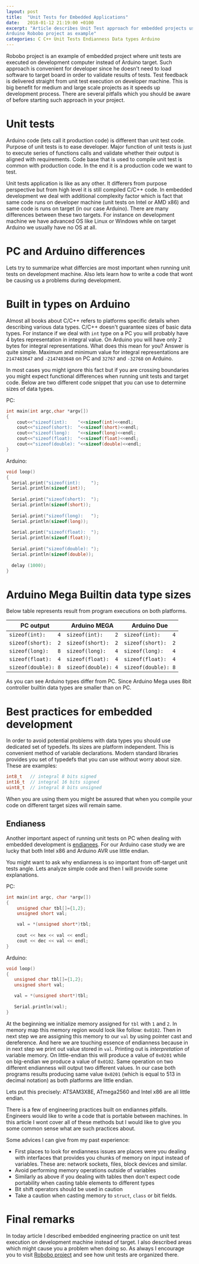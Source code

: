 ```yaml
---
layout: post
title:  "Unit Tests for Embedded Applications"
date:   2018-01-12 21:19:00 +0100
excerpt: "Article describes Unit Test approach for embedded projects using
Arduino Robobo project as example"
categories: C C++ Unit Tests Endianness Data types Arduino 
---
```


Robobo project is an example of embedded project where unit tests are executed
on development computer instead of Arduino target. Such approach is convenient
for developer since he doesn't need to load software to target board in order
to validate results of tests. Test feedback is delivered straight from unit
test execution on developer machine. This is big benefit for medium and large
scale projects as it speeds up development process. There are several pitfalls
which you should be aware of before starting such approach in your project.

# Unit tests
Arduino code (lets call it production code) is different than unit test code.
Purpose of unit tests is to ease developer. Major function of unit tests
is just to execute series of functions calls and validate whether their output is
aligned with requirements. Code base that is used to compile unit test
is common with production code. In the end it is a production code we want
to test.

Unit tests application is like as any other. It differers from purpose
perspective but from high level it is still compiled C/C++ code. In embedded
development we deal with additional complexity factor which is fact that same
code runs on developer machine (unit tests on Intel or AMD x86) and same code
is runs on target (in our case Arduino). There are many differences between
these two targets. For instance on development machine we have advanced OS like
Linux or Windows while on target Arduino we usually have no OS at all. 

# PC and Arduino differences
Lets try to summarize what differcies are most important when running unit
tests on development machine. Also lets learn how to write a code that wont be
causing us a problems during development. 

# Built in types on Arduino
Almost all books about C/C++ refers to platforms specific details when
describing various data types. C/C++ doesn't guarantee sizes of basic data
types. For instance if we deal with `int` type on a PC you will probably have 4
bytes representation in integral value.  On Arduino you will have only 2 bytes
for integral representations. What does this mean for you? Answer is quite
simple.  Maximum and minimum value for integral representations are
`2147483647` and `-2147483648` on PC and `32767` and `-32768` on Arduino. 

In most cases you might ignore this fact but if you are crossing boundaries you
might expect functional differences when running unit tests and target code.
Below are two different code snippet that you can use to determine sizes of
data types.

PC:

```c
int main(int argc,char *argv[])
{
    cout<<"sizeof(int):    "<<sizeof(int)<<endl;
    cout<<"sizeof(short):  "<<sizeof(short)<<endl;
    cout<<"sizeof(long):   "<<sizeof(long)<<endl;
    cout<<"sizeof(float):  "<<sizeof(float)<<endl;
    cout<<"sizeof(double): "<<sizeof(double)<<endl;
}
```

Arduino:

```c
void loop()
{
  Serial.print("sizeof(int):    "); 
  Serial.println(sizeof(int));
  
  Serial.print("sizeof(short):  ");
  Serial.println(sizeof(short));
  
  Serial.print("sizeof(long):   ");
  Serial.println(sizeof(long));
  
  Serial.print("sizeof(float):  ");
  Serial.println(sizeof(float));
  
  Serial.print("sizeof(double): ");
  Serial.println(sizeof(double));
  
  delay (1000);
}
```

# Arduino Mega Builtin data type sizes

Below table represents result from program executions on both platforms.

|PC output            |   Arduino MEGA        |  Arduino Due         |            
|---------------------|-----------------------|----------------------|          
|`sizeof(int):    4`  |  `sizeof(int):    2`  |  `sizeof(int):    4` |                              
|`sizeof(short):  2`  |  `sizeof(short):  2`  |  `sizeof(short):  2` |                              
|`sizeof(long):   8`  |  `sizeof(long):   4`  |  `sizeof(long):   4` |                              
|`sizeof(float):  4`  |  `sizeof(float):  4`  |  `sizeof(float):  4` |                              
|`sizeof(double): 8`  |  `sizeof(double): 4`  |  `sizeof(double): 8` |                               


As you can see Arduino types differ from PC. Since Arduino Mega uses 8bit
controller builtin data types are smaller than on PC.

# Best practices for embedded development

In order to avoid potential problems with data types you should use dedicated
set of typedefs. Its sizes are platform independent. This is convenient method
of variable declarations. Modern standard libraries provides you set of
typedefs that you can use without worry about size. These are examples:

```c
int8_t   // integral 8 bits signed
int16_t  // integral 16 bits signed
uint8_t  // integral 8 bits unsigned
```
When you are using them you might be assured that when you compile your code on
different target sizes will remain same. 

## Endianess
Another important aspect of running unit tests on PC when dealing with embedded
development is [endianees](https://en.wikipedia.org/wiki/Endianness). For our
Arduino case study we are lucky that both Intel x86 and Arduino AVR use little
endian. 

You might want to ask why endianness is so important from off-target unit tests
angle. Lets analyze simple code and then I will provide some explanations. 

PC:
```c++
int main(int argc, char *argv[])
{
    unsigned char tbl[]={1,2};
    unsigned short val;

    val = *(unsigned short*)tbl;
    
    cout << hex << val << endl;
    cout << dec << val << endl;
}
```

Arduino:
```c++
void loop()
{
   unsigned char tbl[]={1,2};
   unsigned short val;

   val = *(unsigned short*)tbl;
    
   Serial.println(val);
}
```

At the beginning we initialize memory assigned for `tbl` with `1` and `2`. In
memory map this memory region would look like follow: `0x0102`. Then in next
step we are assigning this memory to our `val` by using pointer cast and
dereference. And here we are touching essence of endianness because in in next
step we print out value stored in `val`. Printing out is *interpretation*
of variable memory. On little-endian this will produce a value of `0x0201`
while on big-endian we produce a value of `0x0102`. Same operation on two
different endianness will output two different values. In our case both
programs results producing same value `0x0201` (which is equal to 513 in
decimal notation) as both platforms are little endian. 

Lets put this precisely: ATSAM3X8E, ATmega2560 and Intel x86 are all little
endian.

There is a few of engineering practices built on endiannes pitfalls. Engineers
would like to write a code that is portable between machines. In this article I
wont cover all of these methods but I would like to give you some common sense
what are such practices about. 

Some advices I can give from my past experience:
- First places to look for endianness issues are places were you dealing with
  interfaces that provides you chunks of memory on input instead of variables.
  These are: network sockets, files, block devices and similar.
- Avoid performing memory operations outside of variables
- Similarly as above if you dealing with tables then don't expect code
  portability when casting table elements to different types
- Bit shift operators should be used in caution
- Take a caution when casting memory to `struct`, `class` or bit fields.


# Final remarks
In today article I described embedded engineering practice on unit test execution on
development machine instead of target. I also described areas which might
cause you a problem when doing so. As always I encourage you to visit
[Robobo project](https://leszek-wojcik.github.io/robobo/) and see how unit
tests are organized there. 

